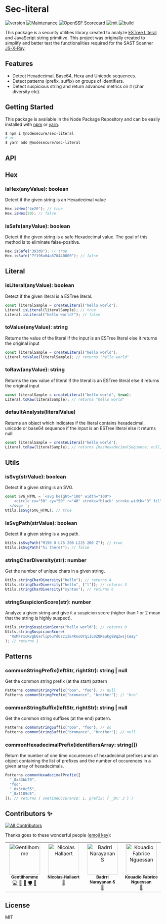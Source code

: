 # Sec-literal

![version](https://img.shields.io/badge/dynamic/json.svg?style=for-the-badge&url=https://raw.githubusercontent.com/NodeSecure/sec-literal/master/package.json&query=$.version&label=Version)
[![Maintenance](https://img.shields.io/badge/Maintained%3F-yes-green.svg?style=for-the-badge)](https://github.com/NodeSecure/sec-literal/graphs/commit-activity)
[![OpenSSF
Scorecard](https://api.securityscorecards.dev/projects/github.com/NodeSecure/sec-literal/badge?style=for-the-badge)](https://api.securityscorecards.dev/projects/github.com/NodeSecure/sec-literal)
[![mit](https://img.shields.io/github/license/NodeSecure/sec-literal.svg?style=for-the-badge)](https://github.com/NodeSecure/sec-literal/blob/master/LICENSE)
![build](https://img.shields.io/github/actions/workflow/status/NodeSecure/sec-literal/node.js.yml?style=for-the-badge)

This package is a security utilities library created to analyze [ESTree Literal](https://github.com/estree/estree/blob/master/es5.md#literal) and JavaScript string primitive. This project was originally created to simplify and better test the functionalities required for the SAST Scanner [JS-X-Ray](https://github.com/fraxken/js-x-ray).

## Features

- Detect Hexadecimal, Base64, Hexa and Unicode sequences.
- Detect patterns (prefix, suffix) on groups of identifiers.
- Detect suspicious string and return advanced metrics on it (char diversity etc).

## Getting Started

This package is available in the Node Package Repository and can be easily installed with [npm](https://docs.npmjs.com/getting-started/what-is-npm) or [yarn](https://yarnpkg.com).

```bash
$ npm i @nodesecure/sec-literal
# or
$ yarn add @nodesecure/sec-literal
```

## API

## Hex

### isHex(anyValue): boolean

Detect if the given string is an Hexadecimal value

```js
Hex.isHex("4e20"); // true
Hex.isHex(20); // false
```

### isSafe(anyValue): boolean

Detect if the given string is a safe Hexadecimal value. The goal of this method is to eliminate false-positive.

```js
Hex.isSafe("393d8"); // true
Hex.isSafe("7f196a64a870440000"); // false
```

## Literal

### isLiteral(anyValue): boolean

Detect if the given literal is a ESTree literal.

```js
const literalSample = createLiteral("hello world");
Literal.isLiteral(literalSample); // true
Literal.isLiteral("hello world!"); // false
```

### toValue(anyValue): string

Returns the value of the literal if the input is an ESTree literal else it returns the original input

```js
const literalSample = createLiteral("hello world");
Literal.toValue(literalSample); // returns "hello world"
```

### toRaw(anyValue): string

Returns the raw value of literal if the literal is an ESTree literal else it returns the original input

```js
const literalSample = createLiteral("hello world", true);
Literal.toRaw(literalSample); // returns "hello world"
```

### defaultAnalysis(literalValue)

Returns an object which indicates if the literal contains hexadecimal, unicode or base64 sequence if the input is an ESTree literal else it returns null

```js
const literalSample = createLiteral("hello world");
Literal.toRaw(literalSample); // returns {hasHexadecimalSequence: null, hasUnicodeSequence: null, isBase64: null}
```

## Utils

### isSvg(strValue): boolean

Detect if a given string is an SVG.

```js
const SVG_HTML = `<svg height="100" width="100">
    <circle cx="50" cy="50" r="40" stroke="black" stroke-width="3" fill="red" />
  </svg> `;
Utils.isSvg(SVG_HTML); // true
```

### isSvgPath(strValue): boolean

Detect if a given string is a svg path.

```js
Utils.isSvgPath("M150 0 L75 200 L225 200 Z"); // true
Utils.isSvgPath("hi there!"); // false
```

### stringCharDiversity(str): number

Get the number of unique chars in a given string.

```js
Utils.stringCharDiversity("hello"); // returns 4
Utils.stringCharDiversity("hello", ["l"]); // returns 3
Utils.stringCharDiversity("syntax"); // returns 6
```

### stringSuspicionScore(str): number

Analyze a given string and give it a suspicion score (higher than 1 or 2 mean that the string is highly suspect).

```js
Utils.stringSuspicionScore("hello world"); // returns 0
Utils.stringSuspicionScore(
  "XoMFrxuRvgb6a7lip6uYd6sz13E4KooQYqiIL0ZQReukg8BqZwsjCeay"
); // returns 1
```

## Patterns

### commonStringPrefix(leftStr, rightStr): string | null

Get the common string prefix (at the start) pattern

```js
Patterns.commonStringPrefix("boo", "foo"); // null
Patterns.commonStringPrefix("bromance", "brother"); // "bro"
```

### commonStringSuffix(leftStr, rightStr): string | null

Get the common string suffixes (at the end) pattern.

```js
Patterns.commonStringSuffix("boo", "foo"); // oo
Patterns.commonStringSuffix("bromance", "brother"); // null
```

### commonHexadecimalPrefix(identifiersArray: string[])

Return the number of one time occurences of hexadecimal prefixes and an object containing the list of prefixes and the number of occurences in a given array of hexadecimals.

```js
Patterns.commonHexadecimalPrefix([
  "_0x33bb79",
  "foo",
  "_0x3c0c55",
  "_0x1185d5",
]); // returns { oneTimeOccurence: 1, prefix: { _0x: 3 } }
```

## Contributors ✨

<!-- ALL-CONTRIBUTORS-BADGE:START - Do not remove or modify this section -->
[![All Contributors](https://img.shields.io/badge/all_contributors-4-orange.svg?style=flat-square)](#contributors-)
<!-- ALL-CONTRIBUTORS-BADGE:END -->

Thanks goes to these wonderful people ([emoji key](https://allcontributors.org/docs/en/emoji-key)):

<!-- ALL-CONTRIBUTORS-LIST:START - Do not remove or modify this section -->
<!-- prettier-ignore-start -->
<!-- markdownlint-disable -->
<table>
  <tbody>
    <tr>
      <td align="center" valign="top" width="14.28%"><a href="https://www.linkedin.com/in/thomas-gentilhomme/"><img src="https://avatars.githubusercontent.com/u/4438263?v=4?s=100" width="100px;" alt="Gentilhomme"/><br /><sub><b>Gentilhomme</b></sub></a><br /><a href="https://github.com/NodeSecure/sec-literal/commits?author=fraxken" title="Code">💻</a> <a href="https://github.com/NodeSecure/sec-literal/commits?author=fraxken" title="Documentation">📖</a> <a href="https://github.com/NodeSecure/sec-literal/pulls?q=is%3Apr+reviewed-by%3Afraxken" title="Reviewed Pull Requests">👀</a> <a href="#security-fraxken" title="Security">🛡️</a> <a href="https://github.com/NodeSecure/sec-literal/issues?q=author%3Afraxken" title="Bug reports">🐛</a></td>
      <td align="center" valign="top" width="14.28%"><a href="https://github.com/Rossb0b"><img src="https://avatars.githubusercontent.com/u/39910164?v=4?s=100" width="100px;" alt="Nicolas Hallaert"/><br /><sub><b>Nicolas Hallaert</b></sub></a><br /><a href="https://github.com/NodeSecure/sec-literal/commits?author=Rossb0b" title="Documentation">📖</a></td>
      <td align="center" valign="top" width="14.28%"><a href="https://github.com/Badrri-Narayanan"><img src="https://avatars.githubusercontent.com/u/26011119?v=4?s=100" width="100px;" alt="Badrri Narayanan S"/><br /><sub><b>Badrri Narayanan S</b></sub></a><br /><a href="https://github.com/NodeSecure/sec-literal/commits?author=Badrri-Narayanan" title="Documentation">📖</a></td>
      <td align="center" valign="top" width="14.28%"><a href="https://github.com/fabnguess"><img src="https://avatars.githubusercontent.com/u/72697416?v=4?s=100" width="100px;" alt="Kouadio Fabrice Nguessan"/><br /><sub><b>Kouadio Fabrice Nguessan</b></sub></a><br /><a href="#maintenance-fabnguess" title="Maintenance">🚧</a></td>
    </tr>
  </tbody>
</table>

<!-- markdownlint-restore -->
<!-- prettier-ignore-end -->

<!-- ALL-CONTRIBUTORS-LIST:END -->

## License

MIT
